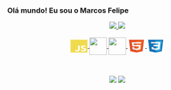 ### Olá mundo! Eu sou o Marcos Felipe

 <div align="center">
  <a href="https://github.com/mxrcos999">
  <img height="180em" src="https://github-readme-stats.vercel.app/api?username=mxrcos999&show_icons=true&theme=ocean_dark&include_all_commits=true&count_private=true"/>
  <img height="180em" src="https://github-readme-stats.vercel.app/api/top-langs/?username=mxrcos999&layout=compact&langs_count=7&theme=ocean_dark"/>
</div>
 
<div align="center" style="display: inline_block"><br>
  <img align="center" alt="Rafa-Js" height="30" width="40" src="https://raw.githubusercontent.com/devicons/devicon/master/icons/javascript/javascript-plain.svg">

  <img align="center" height="40" width="40" src="https://cdn.jsdelivr.net/gh/devicons/devicon/icons/java/java-original.svg" />

  <img align="center" height="40" width="40" src="https://icons8.com.br/icon/45490/c-afiado-logotipo-2" />

  <img align="center" alt="Rafa-HTML" height="30" width="40" src="https://raw.githubusercontent.com/devicons/devicon/master/icons/html5/html5-original.svg">
  <img align="center" alt="Rafa-CSS" height="30" width="40" src="https://raw.githubusercontent.com/devicons/devicon/master/icons/css3/css3-original.svg">

</div><br><br>
  <div align="center"> 

  <a href = "mailto:marcosfelipehd3@gmail.com"><img src="https://img.shields.io/badge/-Gmail-%23333?style=for-the-badge&logo=gmail&logoColor=white" target="_blank"></a>
  <a href="https://www.linkedin.com/in/marcos-felipe-2528a5158/" target="_blank"><img src="https://img.shields.io/badge/-LinkedIn-%230077B5?style=for-the-badge&logo=linkedin&logoColor=white" target="_blank"></a> 
 
</div>
  

